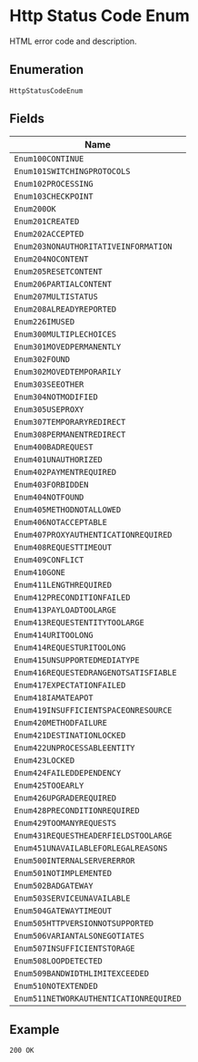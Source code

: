 
# Http Status Code Enum

HTML error code and description.

## Enumeration

`HttpStatusCodeEnum`

## Fields

| Name |
|  --- |
| `Enum100CONTINUE` |
| `Enum101SWITCHINGPROTOCOLS` |
| `Enum102PROCESSING` |
| `Enum103CHECKPOINT` |
| `Enum200OK` |
| `Enum201CREATED` |
| `Enum202ACCEPTED` |
| `Enum203NONAUTHORITATIVEINFORMATION` |
| `Enum204NOCONTENT` |
| `Enum205RESETCONTENT` |
| `Enum206PARTIALCONTENT` |
| `Enum207MULTISTATUS` |
| `Enum208ALREADYREPORTED` |
| `Enum226IMUSED` |
| `Enum300MULTIPLECHOICES` |
| `Enum301MOVEDPERMANENTLY` |
| `Enum302FOUND` |
| `Enum302MOVEDTEMPORARILY` |
| `Enum303SEEOTHER` |
| `Enum304NOTMODIFIED` |
| `Enum305USEPROXY` |
| `Enum307TEMPORARYREDIRECT` |
| `Enum308PERMANENTREDIRECT` |
| `Enum400BADREQUEST` |
| `Enum401UNAUTHORIZED` |
| `Enum402PAYMENTREQUIRED` |
| `Enum403FORBIDDEN` |
| `Enum404NOTFOUND` |
| `Enum405METHODNOTALLOWED` |
| `Enum406NOTACCEPTABLE` |
| `Enum407PROXYAUTHENTICATIONREQUIRED` |
| `Enum408REQUESTTIMEOUT` |
| `Enum409CONFLICT` |
| `Enum410GONE` |
| `Enum411LENGTHREQUIRED` |
| `Enum412PRECONDITIONFAILED` |
| `Enum413PAYLOADTOOLARGE` |
| `Enum413REQUESTENTITYTOOLARGE` |
| `Enum414URITOOLONG` |
| `Enum414REQUESTURITOOLONG` |
| `Enum415UNSUPPORTEDMEDIATYPE` |
| `Enum416REQUESTEDRANGENOTSATISFIABLE` |
| `Enum417EXPECTATIONFAILED` |
| `Enum418IAMATEAPOT` |
| `Enum419INSUFFICIENTSPACEONRESOURCE` |
| `Enum420METHODFAILURE` |
| `Enum421DESTINATIONLOCKED` |
| `Enum422UNPROCESSABLEENTITY` |
| `Enum423LOCKED` |
| `Enum424FAILEDDEPENDENCY` |
| `Enum425TOOEARLY` |
| `Enum426UPGRADEREQUIRED` |
| `Enum428PRECONDITIONREQUIRED` |
| `Enum429TOOMANYREQUESTS` |
| `Enum431REQUESTHEADERFIELDSTOOLARGE` |
| `Enum451UNAVAILABLEFORLEGALREASONS` |
| `Enum500INTERNALSERVERERROR` |
| `Enum501NOTIMPLEMENTED` |
| `Enum502BADGATEWAY` |
| `Enum503SERVICEUNAVAILABLE` |
| `Enum504GATEWAYTIMEOUT` |
| `Enum505HTTPVERSIONNOTSUPPORTED` |
| `Enum506VARIANTALSONEGOTIATES` |
| `Enum507INSUFFICIENTSTORAGE` |
| `Enum508LOOPDETECTED` |
| `Enum509BANDWIDTHLIMITEXCEEDED` |
| `Enum510NOTEXTENDED` |
| `Enum511NETWORKAUTHENTICATIONREQUIRED` |

## Example

```
200 OK
```

